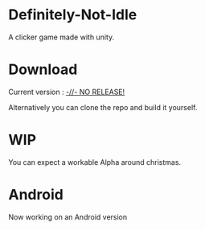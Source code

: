# Definitely-Not-Idle
A clicker game made with unity.

# Download
Current version : [-//- NO RELEASE!](https://github.com/GamingWolf/Definitely-Not-Idle/releases)

Alternatively you can clone the repo and build it yourself.

# WIP
You can expect a workable Alpha around christmas.

# Android
Now working on an Android version
